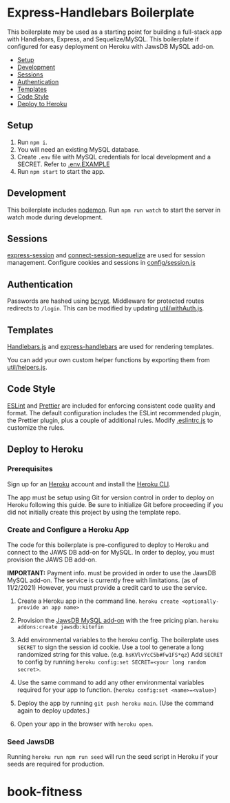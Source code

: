 # Express-Handlebars Boilerplate <!-- omit in toc -->

This boilerplate may be used as a starting point for building a full-stack app with Handlebars, Express, and Sequelize/MySQL. This boilerplate if configured for easy deployment on Heroku with JawsDB MySQL add-on.

- [Setup](#setup)
- [Development](#development)
- [Sessions](#sessions)
- [Authentication](#authentication)
- [Templates](#templates)
- [Code Style](#code-style)
- [Deploy to Heroku](#deploy-to-heroku)

## Setup

1. Run `npm i`.
2. You will need an existing MySQL database.
3. Create `.env` file with MySQL credentials for local development and a SECRET. Refer to [.env.EXAMPLE](./.env.EXAMPLE)
4. Run `npm start` to start the app.

## Development

This boilerplate includes [nodemon](https://nodemon.io/). Run `npm run watch` to start the server in watch mode during development.

## Sessions

[express-session](https://www.npmjs.com/package/express-session) and [connect-session-sequelize](https://www.npmjs.com/package/connect-session-sequelize) are used for session management. Configure cookies and sessions in [config/session.js](./config/session.js)

## Authentication

Passwords are hashed using [bcrypt](https://www.npmjs.com/package/bcrypt). Middleware for protected routes redirects to `/login`. This can be modified by updating [util/withAuth.js](./util/withAuth.js).

## Templates

[Handlebars.js](https://handlebarsjs.com/) and [express-handlebars](https://www.npmjs.com/package/express-handlebars) are used for rendering templates.

You can add your own custom helper functions by exporting them from [util/helpers.js](./util/helpers.js).

## Code Style

[ESLint](https://eslint.org/) and [Prettier](https://prettier.io/) are included for enforcing consistent code quality and format. The default configuration includes the ESLint recommended plugin, the Prettier plugin, plus a couple of additional rules. Modify [.eslintrc.js](./.eslintrc.json) to customize the rules.

## Deploy to Heroku

### Prerequisites

Sign up for an [Heroku](https://id.heroku.com/login) account and install the [Heroku CLI](https://devcenter.heroku.com/articles/heroku-cli).

The app must be setup using Git for version control in order to deploy on Heroku
following this guide. Be sure to initialize Git before proceeding if you did not
initially create this project by using the template repo.

### Create and Configure a Heroku App

The code for this boilerplate is pre-configured to deploy to Heroku and connect to the JAWS DB add-on for MySQL. In order to deploy, you must provision the JAWS DB add-on.

**IMPORTANT:** Payment info. must be provided in order to use the JawsDB MySQL
add-on. The service is currently free with limitations. (as of 11/2/2021)
However, you must provide a credit card to use the service.

1. Create a Heroku app in the command line. `heroku create <optionally-provide an app name>`

2. Provision the [JawsDB MySQL add-on](https://elements.heroku.com/addons/jawsdb) with the free pricing plan. `heroku addons:create jawsdb:kitefin`

3. Add environmental variables to the heroku config. The boilerplate uses
   `SECRET` to sign the session id cookie. Use a tool to generate a long
   randomized string for this value. (e.g. `hsKVlvYcC5b#Fw1FS*qz`) Add `SECRET`
   to config by running `heroku config:set SECRET=<your long random secret>`.

4. Use the same command to add any other environmental variables required for
   your app to function. (`heroku config:set <name>=<value>`)

5. Deploy the app by running `git push heroku main`. (Use the command again to deploy updates.)

6. Open your app in the browser with `heroku open`.

### Seed JawsDB

Running `heroku run npm run seed` will run the seed script in Heroku if your
seeds are required for production.
# book-fitness
